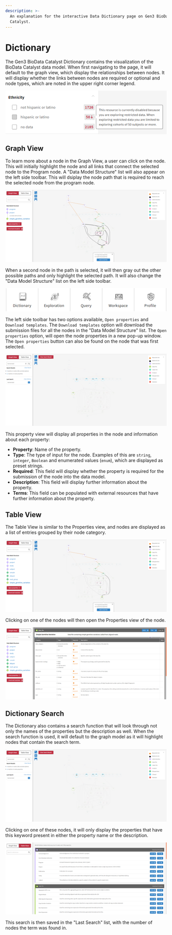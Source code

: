 ```yaml
---
description: >-
  An explanation for the interactive Data Dictionary page on Gen3 BioData
  Catalyst.
---
```


# Dictionary

The Gen3 BioData Catalyst Dictionary contains the visualization of the BioData Catalyst data model. When first navigating to the page, it will default to the graph view, which display the relationships between nodes. It will display whether the links between nodes are required or optional and node types, which are noted in the upper right corner legend.

![The interactive BioData Catalyst Data Dictionary without anything selected.](../../.gitbook/assets/image%20%2818%29.png)

## Graph View

To learn more about a node in the Graph View, a user can click on the node. This will initially highlight the node and all links that connect the selected node to the Program node. A "Data Model Structure" list will also appear on the left side toolbar. This will dsiplay the node path that is required to reach the selected node from the program node.

![An example of a node being selected in the interactive graph view.](../../.gitbook/assets/image%20%285%29.png)

When a second node in the path is selected, it will then gray out the other possible paths and only highlight the selected path. It will also change the "Data Model Structure" list on the left side toolbar.

![An example of a second node being selected in the path of the first selected node.](../../.gitbook/assets/image%20%2814%29.png)

The left side toolbar has two options available, `Open properties` and `Download templates`. The `Download templates` option will download the submission files for all the nodes in the "Data Model Structure" list. The `Open properties` option, will open the node properties in a new pop-up window. The `Open properties` button can also be found on the node that was first selected.

![A node&apos;s property window.](../../.gitbook/assets/image%20%2825%29.png)

This property view will display all properties in the node and information about each property:

* **Property**: Name of the property.
* **Type**: The type of input for the node. Examples of this are `string`, `integer`, `Boolean` and enumerated values \(`enum`\), which are displayed as preset strings.
* **Required**: This field will display whether the property is required for the submission of the node into the data model.
* **Description**: This field will display further information about the property.
* **Terms**: This field can be populated with external resources that have further information about the property.

## Table View

The Table View is similar to the Properties view, and nodes are displayed as a list of entries grouped by their node category.

![Table View of the Gen3 BioData Catalyst Data Dictionary.](../../.gitbook/assets/image%20%2812%29.png)

Clicking on one of the nodes will then open the Properties view of the node.

![Opening the Properties in the Table View format.](../../.gitbook/assets/image%20%2821%29.png)

## Dictionary Search

The Dictionary also contains a search function that will look through not only the names of the properties but the description as well. When the search function is used, it will default to the graph model as it will highlight nodes that contain the search term.

![An example search for the term &quot;Harmonized&quot;](../../.gitbook/assets/image%20%2827%29.png)

Clicking on one of these nodes, it will only display the properties that have this keyword present in either the property name or the description.

![The Laboratory Results node with only properties that contain the term &quot;Harmonized&quot;.](../../.gitbook/assets/image%20%2811%29.png)

This search is then saved in the "Last Search" list, with the number of nodes the term was found in.

